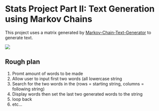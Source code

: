 Stats Project Part II: Text Generation using Markov Chains
============================
This project uses a matrix generated by [Markov-Chain-Text-Generator](https://github.com/bepissbepisss/Markov-Chain-Text-Generator) to generate text.

<img src="https://media3.giphy.com/media/7x3PHPSMXSONHFuOK4/giphy.gif?cid=6c09b95295yultse256r48opo703yu1qs79k85dt4tamaxee&ep=v1_gifs_search&rid=giphy.gif&ct=g"/>

Rough plan 
------
1. Promt amount of words to be made
2. Allow user to input first two words (all lowercase string
4. Search for the two words in the (rows = starting string, columns = following string)
5. Display words then set the last two generated words to the string
6. loop back 
7. etc...
